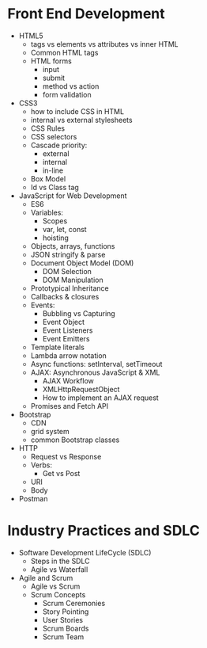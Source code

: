 # Front End Development

- HTML5
  - tags vs elements vs attributes vs inner HTML
  - Common HTML tags
  - HTML forms
    - input
    - submit
    - method vs action
    - form validation
- CSS3
  - how to include CSS in HTML
  - internal vs external stylesheets
  - CSS Rules
  - CSS selectors
  - Cascade priority:
    - external
    - internal
    - in-line
  - Box Model
  - Id vs Class tag
- JavaScript for Web Development
  - ES6
  - Variables:
    - Scopes
    - var, let, const
    - hoisting
  - Objects, arrays, functions
  - JSON stringify & parse
  - Document Object Model (DOM)
    - DOM Selection
    - DOM Manipulation
  - Prototypical Inheritance
  - Callbacks & closures
  - Events:
    - Bubbling vs Capturing
    - Event Object
    - Event Listeners
    - Event Emitters
  - Template literals
  - Lambda arrow notation
  - Async functions: setInterval, setTimeout
  - AJAX: Asynchronous JavaScript & XML
    - AJAX Workflow
    - XMLHttpRequestObject
    - How to implement an AJAX request
  - Promises and Fetch API
- Bootstrap
  - CDN
  - grid system
  - common Bootstrap classes
- HTTP
  - Request vs Response
  - Verbs:
    - Get vs Post
  - URI
  - Body
- Postman

# Industry Practices and SDLC

- Software Development LifeCycle (SDLC)
  - Steps in the SDLC
  - Agile vs Waterfall
- Agile and Scrum
  - Agile vs Scrum
  - Scrum Concepts
    - Scrum Ceremonies
    - Story Pointing
    - User Stories
    - Scrum Boards
    - Scrum Team

